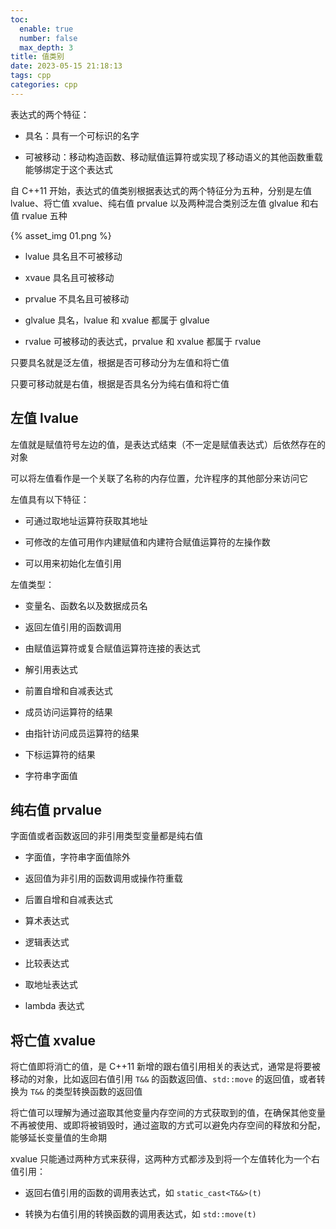 ```yaml
---
toc:
  enable: true
  number: false
  max_depth: 3
title: 值类别
date: 2023-05-15 21:18:13
tags: cpp
categories: cpp
---
```


表达式的两个特征：

- 具名：具有一个可标识的名字

- 可被移动：移动构造函数、移动赋值运算符或实现了移动语义的其他函数重载能够绑定于这个表达式

自 C++11 开始，表达式的值类别根据表达式的两个特征分为五种，分别是左值 lvalue、将亡值 xvalue、纯右值 prvalue 以及两种混合类别泛左值 glvalue 和右值 rvalue 五种

{% asset_img 01.png %}

- lvalue 具名且不可被移动

- xvaue 具名且可被移动

- prvalue 不具名且可被移动

- glvalue 具名，lvalue 和 xvalue 都属于 glvalue

- rvalue 可被移动的表达式，prvalue 和 xvalue 都属于 rvalue

只要具名就是泛左值，根据是否可移动分为左值和将亡值

只要可移动就是右值，根据是否具名分为纯右值和将亡值

## 左值 lvalue

左值就是赋值符号左边的值，是表达式结束（不一定是赋值表达式）后依然存在的对象

可以将左值看作是一个关联了名称的内存位置，允许程序的其他部分来访问它

左值具有以下特征：

- 可通过取地址运算符获取其地址

- 可修改的左值可用作内建赋值和内建符合赋值运算符的左操作数

- 可以用来初始化左值引用

左值类型：

- 变量名、函数名以及数据成员名

- 返回左值引用的函数调用

- 由赋值运算符或复合赋值运算符连接的表达式

- 解引用表达式

- 前置自增和自减表达式

- 成员访问运算符的结果

- 由指针访问成员运算符的结果

- 下标运算符的结果

- 字符串字面值

## 纯右值 prvalue

字面值或者函数返回的非引用类型变量都是纯右值

- 字面值，字符串字面值除外

- 返回值为非引用的函数调用或操作符重载

- 后置自增和自减表达式

- 算术表达式

- 逻辑表达式

- 比较表达式

- 取地址表达式

- lambda 表达式

## 将亡值 xvalue

将亡值即将消亡的值，是 C++11 新增的跟右值引用相关的表达式，通常是将要被移动的对象，比如返回右值引用 `T&&` 的函数返回值、`std::move` 的返回值，或者转换为 `T&&` 的类型转换函数的返回值

将亡值可以理解为通过盗取其他变量内存空间的方式获取到的值，在确保其他变量不再被使用、或即将被销毁时，通过盗取的方式可以避免内存空间的释放和分配，能够延长变量值的生命期

xvalue 只能通过两种方式来获得，这两种方式都涉及到将一个左值转化为一个右值引用：

- 返回右值引用的函数的调用表达式，如 `static_cast<T&&>(t)`

- 转换为右值引用的转换函数的调用表达式，如 `std::move(t)`